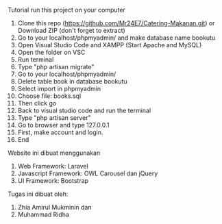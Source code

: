 Tutorial run this project on your computer
1. Clone this repo (https://github.com/Mr24E7/Catering-Makanan.git) or Download ZIP (don't forget to extract)
2. Go to your localhost/phpmyadmin/ and make database name bookutu
3. Open Visual Studio Code and XAMPP (Start Apache and MySQL)
4. Open the folder on VSC
5. Run terminal
6. Type "php artisan migrate"
7. Go to your localhost/phpmyadmin/
8. Delete table book in database bookutu
9. Select import in phpmyadmin
10. Choose file: books.sql
11. Then click go
12. Back to visual studio code and run the terminal
13. Type "php artisan server"
14. Go to browser and type 127.0.0.1
15. First, make account and login.
16. End

Website ini dibuat menggunakan
1. Web Framework: Laravel
2. Javascript Framework: OWL Carousel dan jQuery
3. UI Framework: Bootstrap

Tugas ini dibuat oleh:
1. Zhia Amirul Mukminin dan 
2. Muhammad Ridha